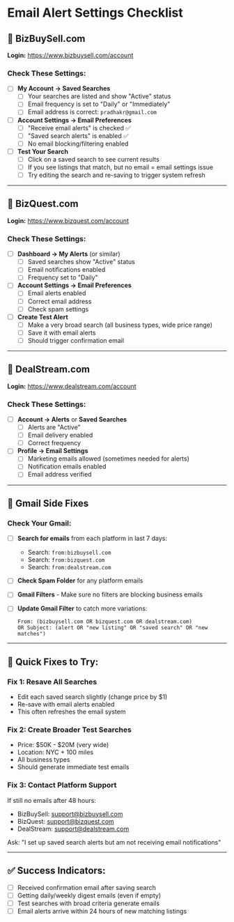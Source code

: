 # Email Alert Settings Checklist

## 🏢 BizBuySell.com
**Login:** https://www.bizbuysell.com/account

### Check These Settings:
- [ ] **My Account → Saved Searches**
  - [ ] Your searches are listed and show "Active" status
  - [ ] Email frequency is set to "Daily" or "Immediately"
  - [ ] Email address is correct: `pradhakr@gmail.com`

- [ ] **Account Settings → Email Preferences**
  - [ ] "Receive email alerts" is checked ✅
  - [ ] "Saved search alerts" is enabled ✅
  - [ ] No email blocking/filtering enabled

- [ ] **Test Your Search**
  - [ ] Click on a saved search to see current results
  - [ ] If you see listings that match, but no email = email settings issue
  - [ ] Try editing the search and re-saving to trigger system refresh

---

## 🏪 BizQuest.com  
**Login:** https://www.bizquest.com/account

### Check These Settings:
- [ ] **Dashboard → My Alerts** (or similar)
  - [ ] Saved searches show "Active" status
  - [ ] Email notifications enabled
  - [ ] Frequency set to "Daily"

- [ ] **Account Settings → Email Preferences**
  - [ ] Email alerts enabled
  - [ ] Correct email address
  - [ ] Check spam settings

- [ ] **Create Test Alert**
  - [ ] Make a very broad search (all business types, wide price range)
  - [ ] Save it with email alerts
  - [ ] Should trigger confirmation email

---

## 💼 DealStream.com
**Login:** https://www.dealstream.com/account

### Check These Settings:
- [ ] **Account → Alerts** or **Saved Searches**
  - [ ] Alerts are "Active"
  - [ ] Email delivery enabled
  - [ ] Correct frequency

- [ ] **Profile → Email Settings**
  - [ ] Marketing emails allowed (sometimes needed for alerts)
  - [ ] Notification emails enabled
  - [ ] Email address verified

---

## 📧 Gmail Side Fixes

### Check Your Gmail:
- [ ] **Search for emails** from each platform in last 7 days:
  - Search: `from:bizbuysell.com`
  - Search: `from:bizquest.com` 
  - Search: `from:dealstream.com`

- [ ] **Check Spam Folder** for any platform emails

- [ ] **Gmail Filters** - Make sure no filters are blocking business emails

- [ ] **Update Gmail Filter** to catch more variations:
  ```
  From: (bizbuysell.com OR bizquest.com OR dealstream.com)
  OR Subject: (alert OR "new listing" OR "saved search" OR "new matches")
  ```

---

## 🚨 Quick Fixes to Try:

### **Fix 1: Resave All Searches**
- Edit each saved search slightly (change price by $1)
- Re-save with email alerts enabled
- This often refreshes the email system

### **Fix 2: Create Broader Test Searches**
- Price: $50K - $20M (very wide)
- Location: NYC + 100 miles
- All business types
- Should generate immediate test emails

### **Fix 3: Contact Platform Support**
If still no emails after 48 hours:
- BizBuySell: support@bizbuysell.com
- BizQuest: support@bizquest.com  
- DealStream: support@dealstream.com

Ask: "I set up saved search alerts but am not receiving email notifications"

---

## ✅ Success Indicators:
- [ ] Received confirmation email after saving search
- [ ] Getting daily/weekly digest emails (even if empty)
- [ ] Test searches with broad criteria generate emails
- [ ] Email alerts arrive within 24 hours of new matching listings
